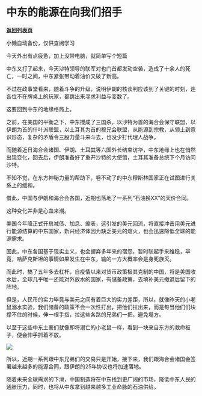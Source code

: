 # 中东的能源在向我们招手

[**返回列表页**](/gzh/政事堂2019)

小懒自动备份，仅供查阅学习

今天外出有点疲惫，加上没带电脑，就简单写个短篇

  

中东又打了起来，今天沙特领导的联军对也门首都发动空袭，造成了十余人的死亡，一时之间，中东紧张带动着油价又破了新高。  

  

不过在政事堂看来，随着斗争的升级，说明伊朗的核谈判应该到了关键的时刻，连各位不在牌桌上的玩家，都跳出来寻求利益与变数了。  

  

这要回到中东的地缘格局上。

  

之前，在美国的平衡之下，中东搅成了三国杀，以沙特为首的海合会保守联盟，以伊朗为首的什叶派联盟，以土耳其为首的穆兄会联盟，从能源到宗教，从领土到意识形态，复杂的矛盾令三股力量斗来斗去，也没少打代理人战争。

  

而随着近日海合会诸国、伊朗、土耳其等六国外长结束访华，中东地缘上也在悄然出现变化，回去后，伊朗准备好了重开沙特的大使馆，土耳其准备总统下个月访问沙特。

  

不知不觉，在东方神秘力量的帮助下，卷不动了的中东穆斯林国家正在试图进行关系上的缓和。

  

借此，中国与伊朗和海合会各国，近期也落地了一系列“石油换XX”的天价合同。

  

这种变化并非是心血来潮。  

  

美国今年降正式开启减债、加息、缩表，这引发的美元回流，将直接冲击用美元进行能源结算的中东国家，新兴经济体因为缺乏美元的熄火，也会迅速降低全球的能源需求。  

  

因此，中东各国基于现实主义，也会摒弃多年来的宿怨，暂时联起手来维稳，毕竟，哈萨克斯坦的事情如果发生在中东，输的一方大概率会是身死族灭。  

  

而此时，搞了五年多去杠杆，自疫情以来对货币政策极其克制的中国，将是美国收水后，全球几乎唯一还能对外放水的国家，有储备政策，去填补美元撤退后留下的阵地。  

  

但是，人民币的实力毕竟与美元之间有着巨大的实力差距，所以，就像昨天的小老鼠溺水实验，我们储备的政策不会一次性打出，把他们拉出来，而是每当他们们块撑不住的时候，伸一根手指，拉这些各路的兄弟们一把，避免塌方。

  

以至于这些中东土豪们就像即将溺亡的小老鼠一样，看到一块来自东方的救命板子，便会伸手抓着不放。

  

![](https://mmbiz.qpic.cn/mmbiz_jpg/rxhS23yu8cO2JsIxc4nWaciaxzWxiaCVp9AtG73ib0lQPUBiaVYYwGJFR6VjhCoiccKHic3c6QtSIkfpmApOrnRHmOIA/640?wx_fmt=jpeg)

  

所以，近期一系列跟中东兄弟们的交易只是开始，接下来，我们跟海合会诸国会签署越来越多的能源合同，跟伊朗的25年协议也将加速落地。

  

随着未来全球需求的下滑，中国制造将在中东找到更广阔的市场，降低中东人民的通胀压力，同时，也将从中东拿到越来越多工业命脉的石油供给。  

  

